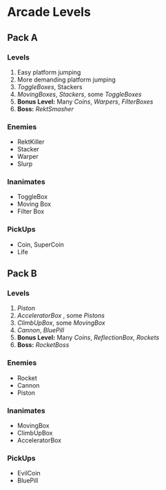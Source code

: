 # Arcade Levels

## Pack A

### Levels

1. Easy platform jumping
2. More demanding platform jumping
3. *ToggleBoxes*, Stackers
4. *MovingBoxes*, *Stackers*, some *ToggleBoxes*
5. **Bonus Level:** Many *Coins*, *Warpers*, *FilterBoxes*
6. **Boss:** *RektSmasher*

### Enemies
* RektKiller
* Stacker
* Warper
* Slurp

### Inanimates
* ToggleBox
* Moving Box
* Filter Box

### PickUps
* Coin, SuperCoin
* Life

## Pack B

### Levels

1. *Piston*
2. *AcceleratorBox* , some *Pistons*
3. *ClimbUpBox*, some *MovingBox*
4. *Cannon*, *BluePill*
5. **Bonus Level:**  Many *Coins*, *ReflectionBox*, *Rockets*
6. **Boss:** *RocketBoss*

### Enemies
* Rocket
* Cannon
* Piston

### Inanimates
* MovingBox
* ClimbUpBox
* AcceleratorBox

### PickUps
* EvilCoin
* BluePill
